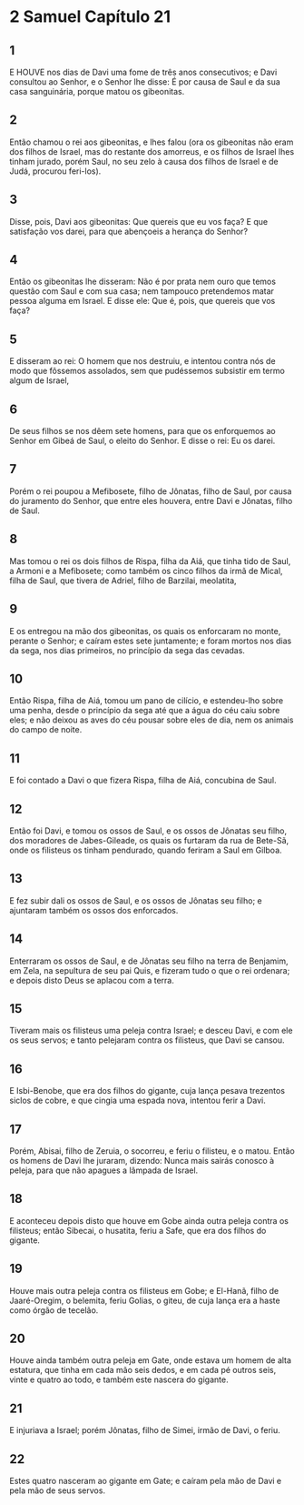 # 2 Samuel Capítulo 21

## 1
E HOUVE nos dias de Davi uma fome de três anos consecutivos; e Davi consultou ao Senhor, e o Senhor lhe disse: É por causa de Saul e da sua casa sanguinária, porque matou os gibeonitas.

## 2
Então chamou o rei aos gibeonitas, e lhes falou (ora os gibeonitas não eram dos filhos de Israel, mas do restante dos amorreus, e os filhos de Israel lhes tinham jurado, porém Saul, no seu zelo à causa dos filhos de Israel e de Judá, procurou feri-los).

## 3
Disse, pois, Davi aos gibeonitas: Que quereis que eu vos faça? E que satisfação vos darei, para que abençoeis a herança do Senhor?

## 4
Então os gibeonitas lhe disseram: Não é por prata nem ouro que temos questão com Saul e com sua casa; nem tampouco pretendemos matar pessoa alguma em Israel. E disse ele: Que é, pois, que quereis que vos faça?

## 5
E disseram ao rei: O homem que nos destruiu, e intentou contra nós de modo que fôssemos assolados, sem que pudéssemos subsistir em termo algum de Israel,

## 6
De seus filhos se nos dêem sete homens, para que os enforquemos ao Senhor em Gibeá de Saul, o eleito do Senhor. E disse o rei: Eu os darei.

## 7
Porém o rei poupou a Mefibosete, filho de Jônatas, filho de Saul, por causa do juramento do Senhor, que entre eles houvera, entre Davi e Jônatas, filho de Saul.

## 8
Mas tomou o rei os dois filhos de Rispa, filha da Aiá, que tinha tido de Saul, a Armoni e a Mefibosete; como também os cinco filhos da irmã de Mical, filha de Saul, que tivera de Adriel, filho de Barzilai, meolatita,

## 9
E os entregou na mão dos gibeonitas, os quais os enforcaram no monte, perante o Senhor; e caíram estes sete juntamente; e foram mortos nos dias da sega, nos dias primeiros, no princípio da sega das cevadas.

## 10
Então Rispa, filha de Aiá, tomou um pano de cilício, e estendeu-lho sobre uma penha, desde o princípio da sega até que a água do céu caiu sobre eles; e não deixou as aves do céu pousar sobre eles de dia, nem os animais do campo de noite.

## 11
E foi contado a Davi o que fizera Rispa, filha de Aiá, concubina de Saul.

## 12
Então foi Davi, e tomou os ossos de Saul, e os ossos de Jônatas seu filho, dos moradores de Jabes-Gileade, os quais os furtaram da rua de Bete-Sã, onde os filisteus os tinham pendurado, quando feriram a Saul em Gilboa.

## 13
E fez subir dali os ossos de Saul, e os ossos de Jônatas seu filho; e ajuntaram também os ossos dos enforcados.

## 14
Enterraram os ossos de Saul, e de Jônatas seu filho na terra de Benjamim, em Zela, na sepultura de seu pai Quis, e fizeram tudo o que o rei ordenara; e depois disto Deus se aplacou com a terra.

## 15
Tiveram mais os filisteus uma peleja contra Israel; e desceu Davi, e com ele os seus servos; e tanto pelejaram contra os filisteus, que Davi se cansou.

## 16
E Isbi-Benobe, que era dos filhos do gigante, cuja lança pesava trezentos siclos de cobre, e que cingia uma espada nova, intentou ferir a Davi.

## 17
Porém, Abisai, filho de Zeruia, o socorreu, e feriu o filisteu, e o matou. Então os homens de Davi lhe juraram, dizendo: Nunca mais sairás conosco à peleja, para que não apagues a lâmpada de Israel.

## 18
E aconteceu depois disto que houve em Gobe ainda outra peleja contra os filisteus; então Sibecai, o husatita, feriu a Safe, que era dos filhos do gigante.

## 19
Houve mais outra peleja contra os filisteus em Gobe; e El-Hanã, filho de Jaaré-Oregim, o belemita, feriu Golias, o giteu, de cuja lança era a haste como órgão de tecelão.

## 20
Houve ainda também outra peleja em Gate, onde estava um homem de alta estatura, que tinha em cada mão seis dedos, e em cada pé outros seis, vinte e quatro ao todo, e também este nascera do gigante.

## 21
E injuriava a Israel; porém Jônatas, filho de Simei, irmão de Davi, o feriu.

## 22
Estes quatro nasceram ao gigante em Gate; e caíram pela mão de Davi e pela mão de seus servos.

